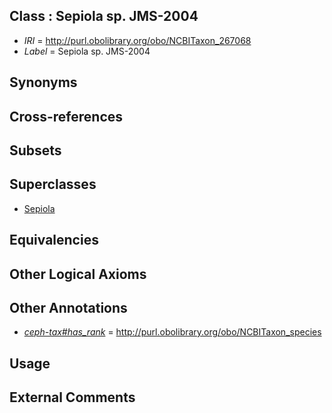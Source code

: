 
## Class : Sepiola sp. JMS-2004

 * *IRI* = http://purl.obolibrary.org/obo/NCBITaxon_267068
 * *Label* = Sepiola sp. JMS-2004

## Synonyms


## Cross-references


## Subsets


## Superclasses

 * [Sepiola](../../NCBITaxon/36/NCBITaxon_34536.md)

## Equivalencies


## Other Logical Axioms


## Other Annotations

 * *[ceph-tax#has_rank](../../ceph-tax#has/nk/ceph-tax#has_rank.md)* = http://purl.obolibrary.org/obo/NCBITaxon_species

## Usage


## External Comments

